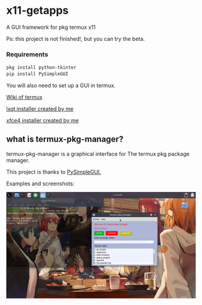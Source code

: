 # x11-getapps
A GUI framework for pkg termux x11

Ps: this project is not finished!, but you can try the beta. 

### Requirements

```bash
pkg install python-tkinter
pip install PySimpleGUI
```

You will also need to set up a GUI in termux.

[Wiki of termux](https://wiki.termux.com/wiki/Graphical_Environment) 

[lxqt installer created by me](https://github.com/Yisus7u7/termux-desktop-lxqt) 

[xfce4 installer created by me](https://github.com/Yisus7u7/termux-desktop-xfce)

## what is termux-pkg-manager? 

termux-pkg-manager is a graphical interface for 
The termux pkg package manager.

This project is thanks to [PySimpleGUI.](https://github.com/PySimpleGUI/PySimpleGUI)

Examples and screenshots:

![image](./preview/image1.png)
